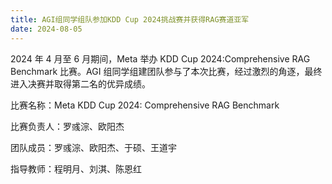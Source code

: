 ```yaml
---
title: AGI组同学组队参加KDD Cup 2024挑战赛并获得RAG赛道亚军
date: 2024-08-05
---
```


2024 年 4 月至 6 月期间，Meta 举办 KDD Cup 2024:Comprehensive RAG Benchmark 比赛。AGI 组同学组建团队参与了本次比赛，经过激烈的角逐，最终进入决赛并取得第二名的优异成绩。

<!--more-->

比赛名称：Meta KDD Cup 2024: Comprehensive RAG Benchmark

比赛负责人：罗彧淙、欧阳杰

团队成员：罗彧淙、欧阳杰、于硕、王道宇

指导教师：程明月、刘淇、陈恩红
